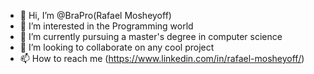 - 👋 Hi, I’m @BraPro(Rafael Mosheyoff)
- 👀 I’m interested in the Programming world
- 🌱 I’m currently pursuing a master's degree in computer science
- 💞️ I’m looking to collaborate on any cool project
- 📫 How to reach me (https://www.linkedin.com/in/rafael-mosheyoff/)

<!---
BraPro/BraPro is a ✨ special ✨ repository because its `README.md` (this file) appears on your GitHub profile.
You can click the Preview link to take a look at your changes.
--->
